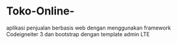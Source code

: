 # Toko-Online-
aplikasi penjualan berbasis web dengan menggunakan framework Codeigneiter 3 dan bootstrap dengan template admin LTE
